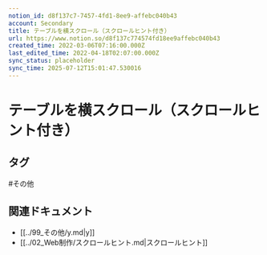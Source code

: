 ```yaml
---
notion_id: d8f137c7-7457-4fd1-8ee9-affebc040b43
account: Secondary
title: テーブルを横スクロール（スクロールヒント付き）
url: https://www.notion.so/d8f137c774574fd18ee9affebc040b43
created_time: 2022-03-06T07:16:00.000Z
last_edited_time: 2022-04-18T02:07:00.000Z
sync_status: placeholder
sync_time: 2025-07-12T15:01:47.530016
---
```

# テーブルを横スクロール（スクロールヒント付き）


## タグ

#その他 

## 関連ドキュメント

- [[../99_その他/y.md|y]]
- [[../02_Web制作/スクロールヒント.md|スクロールヒント]]
